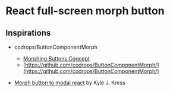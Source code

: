 # React full-screen morph button

## Inspirations

- codrops/ButtonComponentMorph
  + [Morphing Buttons Concept](https://tympanus.net/codrops/2014/05/12/morphing-buttons-concept/)
  + [https://github.com/codrops/ButtonComponentMorph/](https://github.com/codrops/ButtonComponentMorph/)

- [Morph button to modal react](http://codepen.io/toastal/pen/QyJeOB) by Kyle J. Kress
